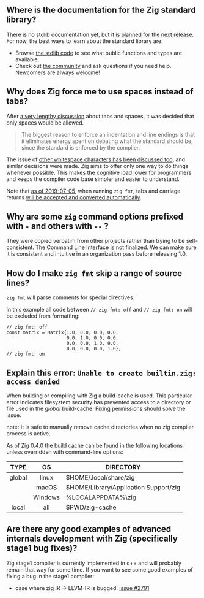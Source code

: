 ## Where is the documentation for the Zig standard library?

There is no stdlib documentation yet, but [it is planned for the next release](https://github.com/ziglang/zig/issues/21). For now, the best ways to learn about the standard library are:

- Browse [the stdlib code](https://github.com/ziglang/zig/tree/master/std) to see what public functions and types are available.
- Check out [the community](https://github.com/ziglang/zig/wiki/Community) and ask questions if you need help. Newcomers are always welcome!

## Why does Zig force me to use spaces instead of tabs?

After [a very lengthy discussion](https://github.com/ziglang/zig/issues/544) about tabs and spaces, it was decided that only spaces would be allowed.

> The biggest reason to enforce an indentation and line endings is that it eliminates energy spent on debating what the standard should be, since the standard is enforced by the compiler.

The issue of [other whitespace characters has been discussed too](https://github.com/ziglang/zig/issues/663), and similar decisions were made. Zig aims to offer only one way to do things whenever possible. This makes the cognitive load lower for programmers and keeps the compiler code base simpler and easier to understand.

Note that [as of 2019-07-05](https://github.com/ziglang/zig/commit/4f43a4b30f8a6dad7a9a35ccf1cef89b6d239997), when running `zig fmt`, tabs and carriage returns [will be accepted and converted automatically](https://github.com/ziglang/zig/issues/2819).

## Why are some `zig` command options prefixed with `-` and others with `--` ?

They were copied verbatim from other projects rather than trying to be self-consistent. The Command Line Interface is not finalized. We can make sure it is consistent and intuitive in an organization pass before releasing 1.0.

## How do I make `zig fmt` skip a range of source lines?

`zig fmt` will parse comments for special directives.

In this example all code between `// zig fmt: off` and `// zig fmt: on` will be excluded from formatting:

```zig
// zig fmt: off
const matrix = Matrix{1.0, 0.0, 0.0, 0.0,
                      0.0, 1.0, 0.0, 0.0,
                      0.0, 0.0, 1.0, 0.0,
                      0.0, 0.0, 0.0, 1.0};
// zig fmt: on
```

## Explain this error: `Unable to create builtin.zig: access denied`

When building or compiling with Zig a build-cache is used.
This particular error indicates filesystem security has prevented access
to a directory or file used in the *global* build-cache.
Fixing permissions should solve the issue.

note: It is safe to manually remove cache directories when no zig compiler process is active.

As of Zig 0.4.0 the build cache can be found in the following locations unless overridden with command-line options:

TYPE | OS | DIRECTORY
:-: | :-: | ---
global | linux | $HOME/.local/share/zig
|| macOS | $HOME/Library/Application Support/zig
|| Windows | %LOCALAPPDATA%\zig
local | all | $PWD/zig-cache

## Are there any good examples of advanced internals development with Zig (specifically stage1 bug fixes)?

Zig stage1 compiler is currently implemented in c++ and will probably remain that way for some time. If you want to see some good examples of fixing a bug in the stage1 compiler:

- case where zig IR → LLVM-IR is bugged: [issue #2791](https://github.com/ziglang/zig/issues/2791)